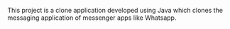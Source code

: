 This project is a clone application developed using Java which clones the messaging application of messenger apps like Whatsapp.
